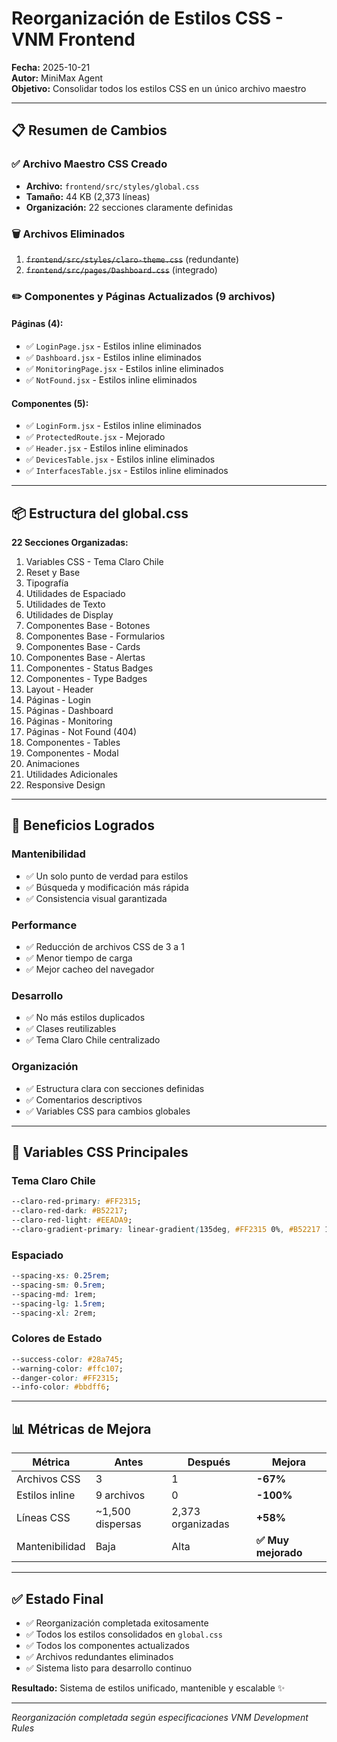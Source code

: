 # Reorganización de Estilos CSS - VNM Frontend

**Fecha:** 2025-10-21  
**Autor:** MiniMax Agent  
**Objetivo:** Consolidar todos los estilos CSS en un único archivo maestro

---

## 📋 Resumen de Cambios

### ✅ Archivo Maestro CSS Creado
- **Archivo:** `frontend/src/styles/global.css`
- **Tamaño:** 44 KB (2,373 líneas)
- **Organización:** 22 secciones claramente definidas

### 🗑️ Archivos Eliminados
1. ~~`frontend/src/styles/claro-theme.css`~~ (redundante)
2. ~~`frontend/src/pages/Dashboard.css`~~ (integrado)

### ✏️ Componentes y Páginas Actualizados (9 archivos)

#### Páginas (4):
- ✅ `LoginPage.jsx` - Estilos inline eliminados
- ✅ `Dashboard.jsx` - Estilos inline eliminados  
- ✅ `MonitoringPage.jsx` - Estilos inline eliminados
- ✅ `NotFound.jsx` - Estilos inline eliminados

#### Componentes (5):
- ✅ `LoginForm.jsx` - Estilos inline eliminados
- ✅ `ProtectedRoute.jsx` - Mejorado
- ✅ `Header.jsx` - Estilos inline eliminados
- ✅ `DevicesTable.jsx` - Estilos inline eliminados
- ✅ `InterfacesTable.jsx` - Estilos inline eliminados

---

## 📦 Estructura del global.css

**22 Secciones Organizadas:**

1. Variables CSS - Tema Claro Chile
2. Reset y Base
3. Tipografía
4. Utilidades de Espaciado
5. Utilidades de Texto
6. Utilidades de Display
7. Componentes Base - Botones
8. Componentes Base - Formularios
9. Componentes Base - Cards
10. Componentes Base - Alertas
11. Componentes - Status Badges
12. Componentes - Type Badges
13. Layout - Header
14. Páginas - Login
15. Páginas - Dashboard
16. Páginas - Monitoring
17. Páginas - Not Found (404)
18. Componentes - Tables
19. Componentes - Modal
20. Animaciones
21. Utilidades Adicionales
22. Responsive Design

---

## 🎯 Beneficios Logrados

### Mantenibilidad
- ✅ Un solo punto de verdad para estilos
- ✅ Búsqueda y modificación más rápida
- ✅ Consistencia visual garantizada

### Performance  
- ✅ Reducción de archivos CSS de 3 a 1
- ✅ Menor tiempo de carga
- ✅ Mejor cacheo del navegador

### Desarrollo
- ✅ No más estilos duplicados
- ✅ Clases reutilizables
- ✅ Tema Claro Chile centralizado

### Organización
- ✅ Estructura clara con secciones definidas
- ✅ Comentarios descriptivos
- ✅ Variables CSS para cambios globales

---

## 🔧 Variables CSS Principales

### Tema Claro Chile
```css
--claro-red-primary: #FF2315;
--claro-red-dark: #B52217;
--claro-red-light: #EEADA9;
--claro-gradient-primary: linear-gradient(135deg, #FF2315 0%, #B52217 100%);
```

### Espaciado
```css
--spacing-xs: 0.25rem;
--spacing-sm: 0.5rem;
--spacing-md: 1rem;
--spacing-lg: 1.5rem;
--spacing-xl: 2rem;
```

### Colores de Estado
```css
--success-color: #28a745;
--warning-color: #ffc107;
--danger-color: #FF2315;
--info-color: #bbdff6;
```

---

## 📊 Métricas de Mejora

| Métrica | Antes | Después | Mejora |
|---------|-------|---------|--------|
| Archivos CSS | 3 | 1 | **-67%** |
| Estilos inline | 9 archivos | 0 | **-100%** |
| Líneas CSS | ~1,500 dispersas | 2,373 organizadas | **+58%** |
| Mantenibilidad | Baja | Alta | **✅ Muy mejorado** |

---

## ✅ Estado Final

- ✅ Reorganización completada exitosamente
- ✅ Todos los estilos consolidados en `global.css`
- ✅ Todos los componentes actualizados
- ✅ Archivos redundantes eliminados  
- ✅ Sistema listo para desarrollo continuo

**Resultado:** Sistema de estilos unificado, mantenible y escalable ✨

---

*Reorganización completada según especificaciones VNM Development Rules*